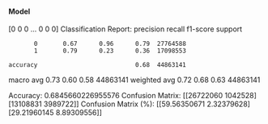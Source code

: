 #### Model
[0 0 0 ... 0 0 0]
Classification Report:
              precision    recall  f1-score   support

           0       0.67      0.96      0.79  27764588
           1       0.79      0.23      0.36  17098553

    accuracy                           0.68  44863141
   macro avg       0.73      0.60      0.58  44863141
weighted avg       0.72      0.68      0.63  44863141

Accuracy: 0.6845660226955576
Confusion Matrix:
[[26722060  1042528]
 [13108831  3989722]]
Confusion Matrix (%):
[[59.56350671  2.32379628]
 [29.21960145  8.89309556]]
